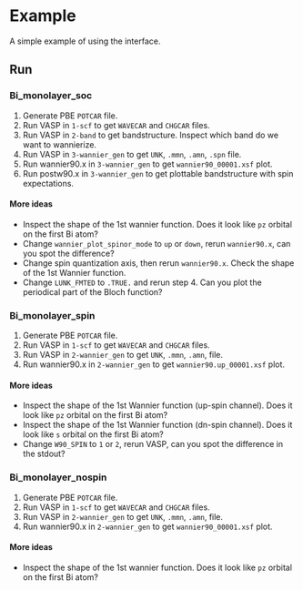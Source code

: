 # Example
A simple example of using the interface.

## Run
### Bi_monolayer_soc
1. Generate PBE `POTCAR` file.
2. Run VASP in `1-scf` to get `WAVECAR` and `CHGCAR` files.
3. Run VASP in `2-band` to get bandstructure. Inspect which band do we want to wannierize.
4. Run VASP in `3-wannier_gen` to get `UNK`, `.mmn`, `.amn`, `.spn` file.
5. Run wannier90.x in `3-wannier_gen` to get `wannier90_00001.xsf` plot.
6. Run postw90.x in `3-wannier_gen` to get plottable bandstructure with spin expectations.

#### More ideas
- Inspect the shape of the 1st wannier function. Does it look like `pz` orbital on the first Bi atom?
- Change `wannier_plot_spinor_mode` to `up` or `down`, rerun `wannier90.x`, can you spot the difference?
- Change spin quantization axis, then rerun `wannier90.x`. Check the shape of the 1st Wannier function.
- Change `LUNK_FMTED` to `.TRUE.` and rerun step 4. Can you plot the periodical part of the Bloch function?

### Bi_monolayer_spin
1. Generate PBE `POTCAR` file.
2. Run VASP in `1-scf` to get `WAVECAR` and `CHGCAR` files.
4. Run VASP in `2-wannier_gen` to get `UNK`, `.mmn`, `.amn`, file.
5. Run wannier90.x in `2-wannier_gen` to get `wannier90.up_00001.xsf` plot.

#### More ideas
- Inspect the shape of the 1st Wannier function (up-spin channel). Does it look like `pz` orbital on the first Bi atom?
- Inspect the shape of the 1st Wannier function (dn-spin channel). Does it look like `s` orbital on the first Bi atom?
- Change `W90_SPIN` to `1` or `2`, rerun VASP, can you spot the difference in the stdout?

### Bi_monolayer_nospin
1. Generate PBE `POTCAR` file.
2. Run VASP in `1-scf` to get `WAVECAR` and `CHGCAR` files.
4. Run VASP in `2-wannier_gen` to get `UNK`, `.mmn`, `.amn`, file.
5. Run wannier90.x in `2-wannier_gen` to get `wannier90_00001.xsf` plot.

#### More ideas
- Inspect the shape of the 1st wannier function. Does it look like `pz` orbital on the first Bi atom?

